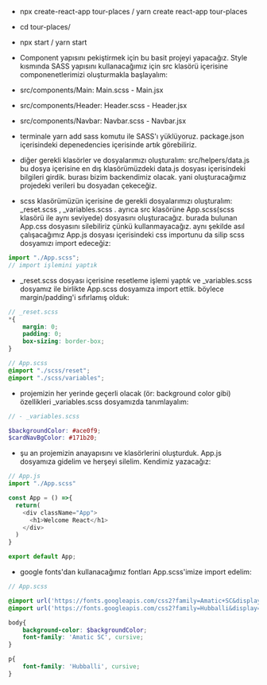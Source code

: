 - npx create-react-app tour-places / yarn create react-app tour-places
- cd tour-places/
- npx start / yarn start 


- Component yapısını pekiştirmek için bu basit projeyi yapacağız. Style kısmında SASS yapısını kullanacağımız için src klasörü içerisine componenetlerimizi oluşturmakla başlayalım:
- src/components/Main: Main.scss - Main.jsx
- src/components/Header: Header.scss - Header.jsx
- src/components/Navbar: Navbar.scss - Navbar.jsx
- terminale yarn add sass komutu ile SASS'ı yüklüyoruz. package.json içerisindeki depenedencies içerisinde artık görebiliriz.
- diğer gerekli klasörler ve dosyalarımızı oluşturalım: src/helpers/data.js bu dosya içerisine en dış klasörümüzdeki data.js dosyası içerisindeki bilgileri girdik. burası bizim backendimiz olacak. yani oluşturacağımız projedeki verileri bu dosyadan çekeceğiz.
- scss klasörümüzün içerisine de gerekli dosyalarımızı oluşturalım: _reset.scss , _variables.scss . ayrıca src klasörüne App.scss(scss klasörü ile aynı seviyede) dosyasını oluşturacağız. burada bulunan App.css dosyasını silebiliriz çünkü kullanmayacağız. aynı şekilde asıl çalışacağımız App.js dosyası içerisindeki css importunu da silip scss dosyamızı import edeceğiz: 

```js
import "./App.scss";
// import işlemini yaptık
```

- _reset.scss dosyası içerisine resetleme işlemi yaptık ve _variables.scss dosyamız ile birlikte App.scss dosyamıza import ettik. böylece margin/padding'i sıfırlamış olduk:

```scss
// _reset.scss
*{
    margin: 0;
    padding: 0;
    box-sizing: border-box;
}

// App.scss
@import "./scss/reset";
@import "./scss/variables";
```

- projemizin her yerinde geçerli olacak (ör: background color gibi) özellikleri _variables.scss dosyamızda tanımlayalım:

```scss
// - _variables.scss

$backgroundColor: #ace0f9;
$cardNavBgColor: #171b20;
```

- şu an projemizin anayapısını ve klasörlerini oluşturduk. App.js dosyamıza gidelim ve herşeyi silelim. Kendimiz yazacağız:

```js
// App.js
import "./App.scss"

const App = () =>{
  return(
    <div className="App">
      <h1>Welcome React</h1>
    </div>
  )
}

export default App;
```

- google fonts'dan kullanacağımız fontları App.scss'imize import edelim:

```scss
// App.scss

@import url('https://fonts.googleapis.com/css2?family=Amatic+SC&display=swap');
@import url('https://fonts.googleapis.com/css2?family=Hubballi&display=swap');

body{
    background-color: $backgroundColor;
    font-family: 'Amatic SC', cursive;
}

p{
    font-family: 'Hubballi', cursive;
}

```






















































